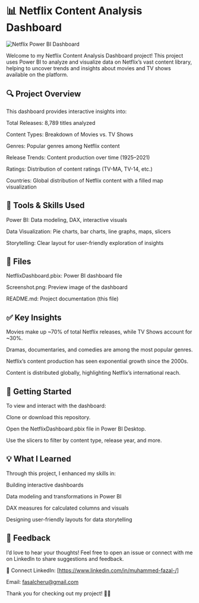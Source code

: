 
# 📊 Netflix Content Analysis Dashboard
![Netflix Power BI Dashboard]((https://github.com/muhammed-fazal/Netflix_Data_Analysis/blob/main/Screenshot%202025-06-28%20224737.png))

Welcome to my Netflix Content Analysis Dashboard project!
This project uses Power BI to analyze and visualize data on Netflix’s vast content library, helping to uncover trends and insights about movies and TV shows available on the platform.

## 🔍 Project Overview
This dashboard provides interactive insights into:

Total Releases: 8,789 titles analyzed

Content Types: Breakdown of Movies vs. TV Shows

Genres: Popular genres among Netflix content

Release Trends: Content production over time (1925–2021)

Ratings: Distribution of content ratings (TV-MA, TV-14, etc.)

Countries: Global distribution of Netflix content with a filled map visualization

## 🧰 Tools & Skills Used
Power BI: Data modeling, DAX, interactive visuals

Data Visualization: Pie charts, bar charts, line graphs, maps, slicers

Storytelling: Clear layout for user-friendly exploration of insights

## 📂 Files
NetflixDashboard.pbix: Power BI dashboard file

Screenshot.png: Preview image of the dashboard

README.md: Project documentation (this file)

## ✅ Key Insights
Movies make up ~70% of total Netflix releases, while TV Shows account for ~30%.

Dramas, documentaries, and comedies are among the most popular genres.

Netflix’s content production has seen exponential growth since the 2000s.

Content is distributed globally, highlighting Netflix’s international reach.

## 🚀 Getting Started
To view and interact with the dashboard:

Clone or download this repository.

Open the NetflixDashboard.pbix file in Power BI Desktop.

Use the slicers to filter by content type, release year, and more.

## 💡 What I Learned
Through this project, I enhanced my skills in:

Building interactive dashboards

Data modeling and transformations in Power BI

DAX measures for calculated columns and visuals

Designing user-friendly layouts for data storytelling

## 📣 Feedback
I’d love to hear your thoughts!
Feel free to open an issue or connect with me on LinkedIn to share suggestions and feedback.

📎 Connect
LinkedIn: [https://www.linkedin.com/in/muhammed-fazal-/]

Email: fasalcheru@gmail.com

Thank you for checking out my project! 🚀✨
